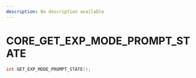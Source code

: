 ```yaml
---
description: No description available 
---
```


# CORE\_GET_EXP_MODE_PROMPT_STATE

```cpp
int GET_EXP_MODE_PROMPT_STATE();
```